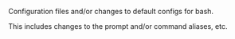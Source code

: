 Configuration files and/or changes to default configs for bash.

This includes changes to the prompt and/or command aliases, etc.